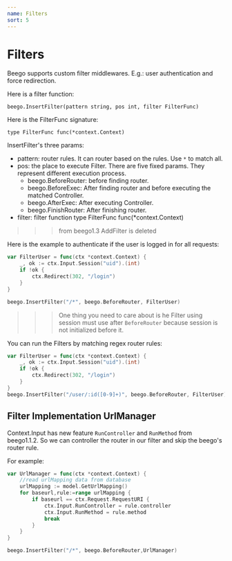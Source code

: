 ```yaml
---
name: Filters
sort: 5
---
```


# Filters

Beego supports custom filter middlewares. E.g.: user authentication and force redirection.

Here is a filter function:

	beego.InsertFilter(pattern string, pos int, filter FilterFunc)
	
Here is the FilterFunc signature:

	type FilterFunc func(*context.Context)

InsertFilter's three params:

- pattern: router rules. It can router based on the rules. Use `*` to match all.
- pos: the place to execute Filter. There are five fixed params. They represent different execution process.
 	- beego.BeforeRouter: before finding router.
	- beego.BeforeExec: After finding router and before executing the matched Controller.
	- beego.AfterExec: After executing Controller.
	- beego.FinishRouter: After finishing router.
- filter: filter function type FilterFunc func(*context.Context)

>>> from beego1.3 AddFilter is deleted

Here is the example to authenticate if the user is logged in for all requests:

```go
var FilterUser = func(ctx *context.Context) {
    _, ok := ctx.Input.Session("uid").(int)
    if !ok {
        ctx.Redirect(302, "/login")
    }
}

beego.InsertFilter("/*", beego.BeforeRouter, FilterUser)
```

>>>One thing you need to care about is he Filter using session must use after `BeforeRouter` because session is not initialized before it.


You can run the Filters by matching regex router rules:

```go
var FilterUser = func(ctx *context.Context) {
    _, ok := ctx.Input.Session("uid").(int)
    if !ok {
        ctx.Redirect(302, "/login")
    }
}
beego.InsertFilter("/user/:id([0-9]+)", beego.BeforeRouter, FilterUser)
```
## Filter Implementation UrlManager
Context.Input has new feature `RunController` and `RunMethod` from beego1.1.2. So we can controller the router in our filter and skip the beego's router rule.

For example:

```go
var UrlManager = func(ctx *context.Context) {
    //read urlMapping data from database
	urlMapping := model.GetUrlMapping()
	for baseurl,rule:=range urlMapping {
		if baseurl == ctx.Request.RequestURI {
			ctx.Input.RunController = rule.controller
			ctx.Input.RunMethod = rule.method		
			break				
		}
	}
}

beego.InsertFilter("/*", beego.BeforeRouter,UrlManager)
```